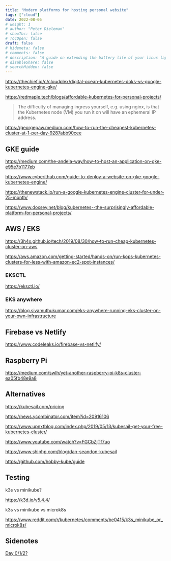 ```yaml
---
title: "Modern platforms for hosting personal website"
tags: ["cloud"]
date: 2022-08-05
# weight: 1
# author: "Peter Dieleman"
# showToc: false
# TocOpen: false
draft: false
# hidemeta: false
# comments: false
# description: "A guide on extending the battery life of your linux laptop"
# disableShare: false
# searchHidden: false
---
```


<https://thechief.io/c/cloudplex/digital-ocean-kubernetes-doks-vs-google-kubernetes-engine-gke/>

<https://redmaple.tech/blogs/affordable-kubernetes-for-personal-projects/>

> The difficulty of managing ingress yourself, e.g. using nginx, is that the Kubernetes node (VM) you run it on will have an ephemeral IP address.

<https://georgepaw.medium.com/how-to-run-the-cheapest-kubernetes-cluster-at-1-per-day-9287abb90cee>

## GKE guide

<https://medium.com/the-andela-way/how-to-host-an-application-on-gke-e95e7b1177eb>

<https://www.cyberithub.com/guide-to-deploy-a-website-on-gke-google-kubernetes-engine/>

<https://thenewstack.io/run-a-google-kubernetes-engine-cluster-for-under-25-month/>

<https://www.doxsey.net/blog/kubernetes--the-surprisingly-affordable-platform-for-personal-projects/>

## AWS / EKS

<https://3h4x.github.io/tech/2019/08/30/how-to-run-cheap-kubernetes-cluster-on-aws>

<https://aws.amazon.com/getting-started/hands-on/run-kops-kubernetes-clusters-for-less-with-amazon-ec2-spot-instances/>

### EKSCTL

<https://eksctl.io/>

### EKS anywhere

<https://blog.sivamuthukumar.com/eks-anywhere-running-eks-cluster-on-your-own-infrastructure>

## Firebase vs Netlify

<https://www.codeleaks.io/firebase-vs-netlify/>

## Raspberry Pi

<https://medium.com/swlh/yet-another-raspberry-pi-k8s-cluster-ea05fb48e9a8>

## Alternatives

<https://kubesail.com/pricing>

<https://news.ycombinator.com/item?id=20916106>

<https://www.upnxtblog.com/index.php/2019/05/13/kubesail-get-your-free-kubernetes-cluster/>

<https://www.youtube.com/watch?v=FGCbZjTf7uo>

<https://www.shiphp.com/blog/dan-seandon-kubesail>

<https://github.com/hobby-kube/guide>

## Testing

k3s vs minikube?

https://k3d.io/v5.4.4/

k3s vs minikube vs microk8s

<https://www.reddit.com/r/kubernetes/comments/be0415/k3s_minikube_or_microk8s/>

## Sidenotes

[Day 0/1/2?](https://codilime.com/blog/day-0-day-1-day-2-the-software-lifecycle-in-the-cloud-age/)

